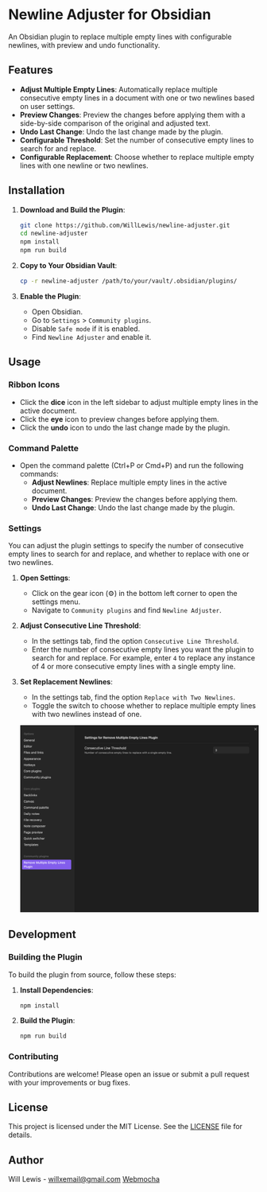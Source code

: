 # Newline Adjuster for Obsidian

An Obsidian plugin to replace multiple empty lines with configurable newlines, with preview and undo functionality.

## Features

- **Adjust Multiple Empty Lines**: Automatically replace multiple consecutive empty lines in a document with one or two newlines based on user settings.
- **Preview Changes**: Preview the changes before applying them with a side-by-side comparison of the original and adjusted text.
- **Undo Last Change**: Undo the last change made by the plugin.
- **Configurable Threshold**: Set the number of consecutive empty lines to search for and replace.
- **Configurable Replacement**: Choose whether to replace multiple empty lines with one newline or two newlines.

## Installation

1. **Download and Build the Plugin**:
    ```bash
    git clone https://github.com/WillLewis/newline-adjuster.git
    cd newline-adjuster
    npm install
    npm run build
    ```

2. **Copy to Your Obsidian Vault**:
    ```bash
    cp -r newline-adjuster /path/to/your/vault/.obsidian/plugins/
    ```

3. **Enable the Plugin**:
    - Open Obsidian.
    - Go to `Settings` > `Community plugins`.
    - Disable `Safe mode` if it is enabled.
    - Find `Newline Adjuster` and enable it.

## Usage

### Ribbon Icons
- Click the **dice** icon in the left sidebar to adjust multiple empty lines in the active document.
- Click the **eye** icon to preview changes before applying them.
- Click the **undo** icon to undo the last change made by the plugin.

### Command Palette
- Open the command palette (Ctrl+P or Cmd+P) and run the following commands:
    - **Adjust Newlines**: Replace multiple empty lines in the active document.
    - **Preview Changes**: Preview the changes before applying them.
    - **Undo Last Change**: Undo the last change made by the plugin.

### Settings

You can adjust the plugin settings to specify the number of consecutive empty lines to search for and replace, and whether to replace with one or two newlines.

1. **Open Settings**:
    - Click on the gear icon (⚙️) in the bottom left corner to open the settings menu.
    - Navigate to `Community plugins` and find `Newline Adjuster`.

2. **Adjust Consecutive Line Threshold**:
    - In the settings tab, find the option `Consecutive Line Threshold`.
    - Enter the number of consecutive empty lines you want the plugin to search for and replace. For example, enter `4` to replace any instance of 4 or more consecutive empty lines with a single empty line.

3. **Set Replacement Newlines**:
    - In the settings tab, find the option `Replace with Two Newlines`.
    - Toggle the switch to choose whether to replace multiple empty lines with two newlines instead of one.

    ![Settings Screenshot](settings-screenshot.png)

## Development

### Building the Plugin
To build the plugin from source, follow these steps:

1. **Install Dependencies**:
    ```bash
    npm install
    ```

2. **Build the Plugin**:
    ```bash
    npm run build
    ```

### Contributing

Contributions are welcome! Please open an issue or submit a pull request with your improvements or bug fixes.

## License

This project is licensed under the MIT License. See the [LICENSE](LICENSE) file for details.

## Author

Will Lewis - willxemail@gmail.com [Webmocha](https://webmocha.com)
